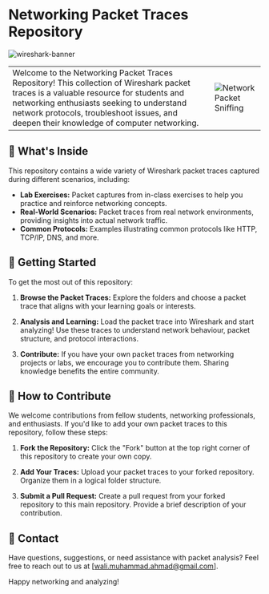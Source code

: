# Networking Packet Traces Repository

<img src="https://upload.wikimedia.org/wikipedia/commons/thumb/b/b9/Wireshark_Logo.svg/1280px-Wireshark_Logo.svg.png" alt="wireshark-banner">

<table>
  <tr>
    <td>Welcome to the Networking Packet Traces Repository! This collection of Wireshark packet traces is a valuable resource for students and networking enthusiasts seeking to understand network protocols, troubleshoot issues, and deepen their knowledge of computer networking.</td>
    <td><img src"https://www.sobavigor.co.za/wp-content/uploads/2016/10/Flowmon-Solution-Monitoring.png" alt="Network Packet Sniffing"></td>
  </tr>
</table>

## 📂 What's Inside

This repository contains a wide variety of Wireshark packet traces captured during different scenarios, including:

- **Lab Exercises:** Packet captures from in-class exercises to help you practice and reinforce networking concepts.
- **Real-World Scenarios:** Packet traces from real network environments, providing insights into actual network traffic.
- **Common Protocols:** Examples illustrating common protocols like HTTP, TCP/IP, DNS, and more.

## 🚀 Getting Started

To get the most out of this repository:

1. **Browse the Packet Traces:** Explore the folders and choose a packet trace that aligns with your learning goals or interests.

2. **Analysis and Learning:** Load the packet trace into Wireshark and start analyzing! Use these traces to understand network behaviour, packet structure, and protocol interactions.

3. **Contribute:** If you have your own packet traces from networking projects or labs, we encourage you to contribute them. Sharing knowledge benefits the entire community.

## 🤝 How to Contribute

We welcome contributions from fellow students, networking professionals, and enthusiasts. If you'd like to add your own packet traces to this repository, follow these steps:

1. **Fork the Repository:** Click the "Fork" button at the top right corner of this repository to create your own copy.

2. **Add Your Traces:** Upload your packet traces to your forked repository. Organize them in a logical folder structure.

3. **Submit a Pull Request:** Create a pull request from your forked repository to this main repository. Provide a brief description of your contribution.


## 📧 Contact

Have questions, suggestions, or need assistance with packet analysis? Feel free to reach out to us at [wali.muhammad.ahmad@gmail.com].

Happy networking and analyzing!
